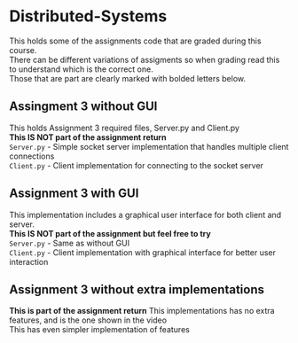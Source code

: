 # Distributed-Systems
This holds some of the assignments code that are graded during this course.<br />
There can be different variations of assigments so when grading read this to understand which is the correct one.<br />
Those that are part are clearly marked with bolded letters below.<br />

## Assingment 3 without GUI
This holds Assignment 3 required files, Server.py and Client.py<br />
**This IS NOT part of the assignment return**<br />
<code>Server.py</code> - Simple socket server implementation that handles multiple client connections<br />
<code>Client.py</code> - Client implementation for connecting to the socket server<br />

## Assignment 3 with GUI
This implementation includes a graphical user interface for both client
and server.<br />
**This IS NOT part of the assignment but feel free to try**<br />
<code>Server.py</code> - Same as without GUI<br />
<code>Client.py</code> - Client implementation with graphical interface for better user interaction<br />

## Assignment 3 without extra implementations
**This is part of the assignment return**
This implementations has no extra features, and is the one shown in the video <br />
This has even simpler implementation of features <br />
